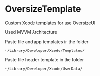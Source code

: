 # OversizeTemplate

Custom Xcode templates for use OversizeUI

Used MVVM Architecture


Paste file and app templates in the folder
```
~/Library/Developer/Xcode/Templates/
```

Paste file header template in the folder
```
~/Library/Developer/Xcode/UserData/
```
